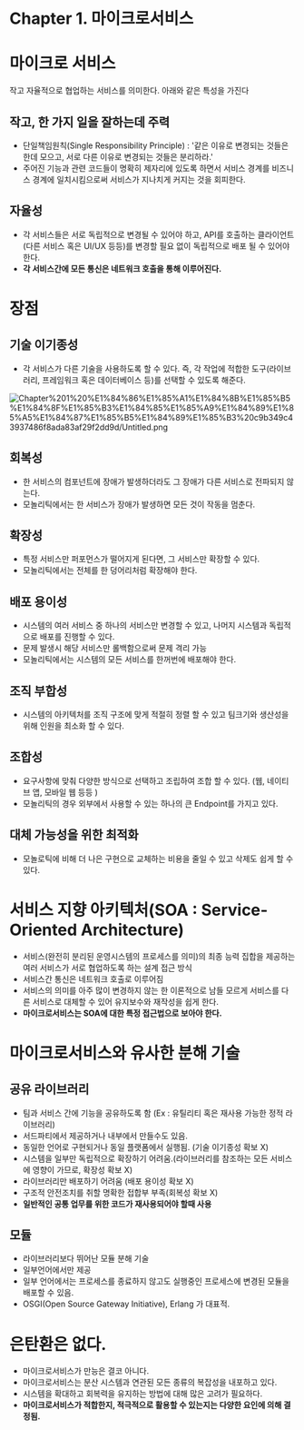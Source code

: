 # Chapter 1. 마이크로서비스

# 마이크로 서비스

작고 자율적으로 협업하는 서비스를 의미한다. 아래와 같은 특성을 가진다

## 작고, 한 가지 일을 잘하는데 주력

- 단일책임원칙(Single Responsibility Principle) : '같은 이유로 변경되는 것들은 한데 모으고, 서로 다른 이유로 변경되는 것들은 분리하라.'
- 주어진 기능과 관련 코드들이 명확히 제자리에 있도록 하면서 서비스 경계를 비즈니스 경계에 일치시킴으로써 서비스가 지나치게 커지는 것을 회피한다.

## 자율성

- 각 서비스들은 서로 독립적으로 변경될 수 있어야 하고, API를 호출하는 클라이언트(다른 서비스 혹은 UI/UX 등등)를 변경할 필요 없이 독립적으로 배포 될 수 있어야 한다.
- **각 서비스간에 모든 통신은 네트워크 호출을 통해 이루어진다.**

# 장점

## 기술 이기종성

- 각 서비스가 다른 기술을 사용하도록 할 수 있다. 즉, 각 작업에 적합한 도구(라이브러리, 프레임워크 혹은 데이터베이스 등)를 선택할 수 있도록 해준다.

![Chapter%201%20%E1%84%86%E1%85%A1%E1%84%8B%E1%85%B5%E1%84%8F%E1%85%B3%E1%84%85%E1%85%A9%E1%84%89%E1%85%A5%E1%84%87%E1%85%B5%E1%84%89%E1%85%B3%20c9b349c43937486f8ada83af29f2dd9d/Untitled.png](Chapter%201%20%E1%84%86%E1%85%A1%E1%84%8B%E1%85%B5%E1%84%8F%E1%85%B3%E1%84%85%E1%85%A9%E1%84%89%E1%85%A5%E1%84%87%E1%85%B5%E1%84%89%E1%85%B3%20c9b349c43937486f8ada83af29f2dd9d/Untitled.png)

## 회복성

- 한 서비스의 컴포넌트에 장애가 발생하더라도 그 장애가 다른 서비스로 전파되지 않는다.
- 모놀리틱에서는 한 서비스가 장애가 발생하면 모든 것이 작동을 멈춘다.

## 확장성

- 특정 서비스만 퍼포먼스가 떨어지게 된다면, 그 서비스만 확장할 수 있다.
- 모놀리틱에서는 전체를 한 덩어리처럼 확장해야 한다.

## 배포 용이성

- 시스템의 여러 서비스 중 하나의 서비스만 변경할 수 있고, 나머지 시스템과 독립적으로 배포를 진행할 수 있다.
- 문제 발생시 해당 서비스만 롤백함으로써 문제 격리 가능
- 모놀리틱에서는 시스템의 모든 서비스를 한꺼번에 배포해야 한다.

## 조직 부합성

- 시스템의 아키텍처를 조직 구조에 맞게 적절히 정렬 할 수 있고 팀크기와 생산성을 위해 인원을 최소화 할 수 있다.

## 조합성

- 요구사항에 맞춰 다양한 방식으로 선택하고 조립하여 조합 할 수 있다. (웹, 네이티브 앱, 모바일 웹 등등 )
- 모놀리틱의 경우 외부에서 사용할 수 있는 하나의 큰 Endpoint를 가지고 있다.

## 대체 가능성을 위한 최적화

- 모놀로틱에 비해 더 나은 구현으로 교체하는 비용을 줄일 수 있고 삭제도 쉽게 할 수 있다.

# 서비스 지향 아키텍처(SOA : Service-Oriented Architecture)

- 서비스(완전히 분리된 운영시스템의 프로세스를 의미)의 최종 능력 집합을 제공하는 여러 서비스가 서로 협업하도록 하는 설계 접근 방식
- 서비스간 통신은 네트워크 호출로 이루어짐
- 서비스의 의미를 아주 많이 변경하지 않는 한 이론적으로 남들 모르게 서비스를 다른 서비스로 대체할 수 있어 유지보수와 재작성을 쉽게 한다.
- **마이크로서비스는 SOA에 대한 특정 접근법으로 보아야 한다.**

# 마이크로서비스와 유사한 분해 기술

## 공유 라이브러리

- 팀과 서비스 간에 기능을 공유하도록 함 (Ex : 유틸리티 혹은 재사용 가능한 정적 라이브러리)
- 서드파티에서 제공하거나 내부에서 만들수도 있음.
- 동일한 언어로 구현되거나 동일 플랫폼에서 실행됨. (기술 이기종성 확보 X)
- 시스템을 일부만 독립적으로 확장하기 어려움.(라이브러리를 참조하는 모든 서비스에 영향이 가므로, 확장성 확보 X)
- 라이브러리만 배포하기 어려움 (배포 용이성 확보 X)
- 구조적 안전조치를 취할 명확한 접합부 부족(회복성  확보 X)
- **일반적인 공통 업무를 위한 코드가 재사용되어야 할때 사용**

## 모듈

- 라이브러리보다 뛰어난 모듈 분해 기술
- 일부언어에서만 제공
- 일부 언어에서는 프로세스를 종료하지 않고도 실행중인 프로세스에 변경된 모듈을 배포할 수 있음.
- OSGI(Open Source Gateway Initiative), Erlang 가 대표적.

# 은탄환은 없다.

- 마이크로서비스가 만능은 결코 아니다.
- 마이크로서비스는 분산 시스템과 연관된 모든 종류의 복잡성을 내포하고 있다.
- 시스템을 확대하고 회복력을 유지하는 방법에 대해 많은 고려가 필요하다.
- **마이크로서비스가 적합한지, 적극적으로 활용할 수 있는지는 다양한 요인에 의해 결정됨.**
